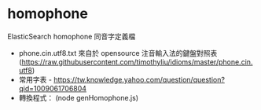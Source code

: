 homophone
=========

ElasticSearch homophone 同音字定義檔

* phone.cin.utf8.txt 來自於 opensource 注音輸入法的鍵盤對照表 (https://raw.githubusercontent.com/timothyliu/idioms/master/phone.cin.utf8)
* 常用字表 - https://tw.knowledge.yahoo.com/question/question?qid=1009061706804
* 轉換程式： (node genHomophone.js)